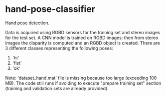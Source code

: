 # hand-pose-classifier
Hand pose detection.

Data is acquired using RGBD sensors for the training set and stereo images for the test set.
A CNN model is trained on RGBD images: then from stereo images the disparity is computed and an RGBD object is created.
There are 3 different classes representing the following poses:
1. 'hi'
2. 'fist'
3. 'ok'

Note: 'dataset_hand.mat' file is missing because too large (exceeding 100 MB). The code still runs if avoiding to execute "prepare training set" section (training and validation sets are already provided).
